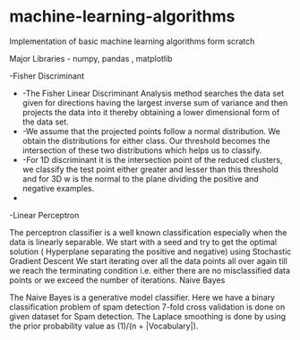 # machine-learning-algorithms
Implementation of basic machine learning algorithms form scratch

Major Libraries - numpy, pandas , matplotlib

-Fisher Discriminant

- -The Fisher Linear Discriminant Analysis method searches the data set given for directions having the largest inverse sum of variance and then projects the data into it thereby obtaining a lower dimensional form of the data set.
- -We assume that the projected points follow a normal distribution. We obtain the distributions for either class. Our threshold becomes the intersection of these two distributions which helps us to classify.
- -For 1D discriminant it is the intersection point of the reduced clusters, we classify the test point either greater and lesser than this threshold and for 3D w is the normal to the plane dividing the positive and negative examples.
-
-Linear Perceptron

The perceptron classifier is a well known classification especially when the data is linearly separable.
We start with a seed and try to get the optimal solution ( Hyperplane separating the positive and negative) using Stochastic Gradient Descent
We start iterating over all the data points all over again till we reach the terminating condition i.e. either there are no misclassified data points or we exceed the number of iterations.
Naive Bayes

The Naive Bayes is a generative model classifier. Here we have a binary classification problem of spam detection
7-fold cross validation is done on given dataset for Spam detection.
The Laplace smoothing is done by using the prior probability value as (1)/(n + |Vocabulary|).
